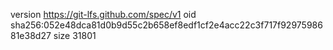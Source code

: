 version https://git-lfs.github.com/spec/v1
oid sha256:052e48dca81d0b9d55c2b658ef8edf1cf2e4acc22c3f717f9297598681e38d27
size 31801
